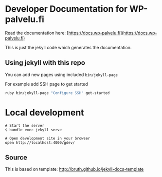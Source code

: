 # Developer Documentation for WP-palvelu.fi
Read the documentation here: [https://docs.wp-palvelu.fi](https://docs.wp-palvelu.fi)

This is just the jekyll code which generates the documentation.

## Using jekyll with this repo

You can add new pages using included ```bin/jekyll-page```

For example add SSH page to get started
```bash
ruby bin/jekyll-page "Configure SSH" get-started
```


# Local development
```
# Start the server
$ bundle exec jekyll serve

# Open development site in your browser
open http://localhost:4000/gdev/
```

## Source
This is based on template: http://bruth.github.io/jekyll-docs-template
